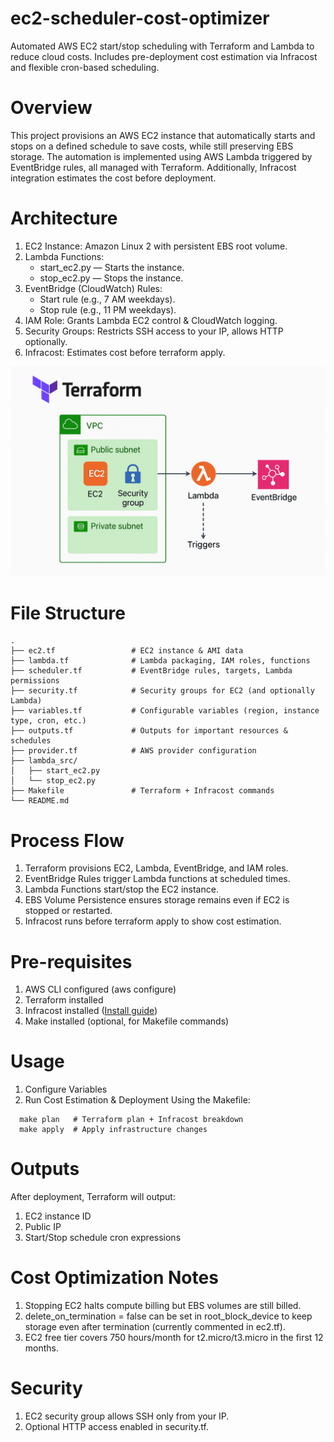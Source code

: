 # ec2-scheduler-cost-optimizer
Automated AWS EC2 start/stop scheduling with Terraform and Lambda to reduce cloud costs. Includes pre-deployment cost estimation via Infracost and flexible cron-based scheduling.

# Overview
This project provisions an AWS EC2 instance that automatically starts and stops on a defined schedule to save costs, while still preserving EBS storage.
The automation is implemented using AWS Lambda triggered by EventBridge rules, all managed with Terraform.
Additionally, Infracost integration estimates the cost before deployment.

# Architecture
1. EC2 Instance: Amazon Linux 2 with persistent EBS root volume.
2. Lambda Functions:
    - start_ec2.py — Starts the instance.
    - stop_ec2.py — Stops the instance.
3. EventBridge (CloudWatch) Rules:
    - Start rule (e.g., 7 AM weekdays).
    - Stop rule (e.g., 11 PM weekdays).
4. IAM Role: Grants Lambda EC2 control & CloudWatch logging.
5. Security Groups: Restricts SSH access to your IP, allows HTTP optionally.
6. Infracost: Estimates cost before terraform apply.

![alt text](EC2_costOptimize.png)

# File Structure
```
.
├── ec2.tf                 # EC2 instance & AMI data
├── lambda.tf              # Lambda packaging, IAM roles, functions
├── scheduler.tf           # EventBridge rules, targets, Lambda permissions
├── security.tf            # Security groups for EC2 (and optionally Lambda)
├── variables.tf           # Configurable variables (region, instance type, cron, etc.)
├── outputs.tf             # Outputs for important resources & schedules
├── provider.tf            # AWS provider configuration
├── lambda_src/
│   ├── start_ec2.py
│   └── stop_ec2.py
├── Makefile               # Terraform + Infracost commands
└── README.md
```
# Process Flow

1. Terraform provisions EC2, Lambda, EventBridge, and IAM roles.
2. EventBridge Rules trigger Lambda functions at scheduled times.
3. Lambda Functions start/stop the EC2 instance.
4. EBS Volume Persistence ensures storage remains even if EC2 is stopped or restarted.
5. Infracost runs before terraform apply to show cost estimation.

# Pre-requisites

1. AWS CLI configured (aws configure)
2. Terraform installed
3. Infracost installed ([Install guide](https://www.infracost.io/docs/#quick-start))
4. Make installed (optional, for Makefile commands)

# Usage

1. Configure Variables
2. Run Cost Estimation & Deployment
Using the Makefile:
```
  make plan   # Terraform plan + Infracost breakdown
  make apply  # Apply infrastructure changes
```
# Outputs
After deployment, Terraform will output:
1. EC2 instance ID
2. Public IP
3. Start/Stop schedule cron expressions

# Cost Optimization Notes
1. Stopping EC2 halts compute billing but EBS volumes are still billed.
2. delete_on_termination = false can be set in root_block_device to keep storage even after termination (currently commented in ec2.tf).
3. EC2 free tier covers 750 hours/month for t2.micro/t3.micro in the first 12 months.

# Security
1. EC2 security group allows SSH only from your IP.
2. Optional HTTP access enabled in security.tf.
